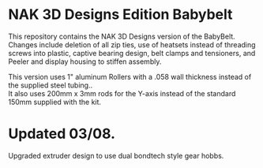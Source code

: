 # NAK 3D Designs Edition Babybelt

This repository contains the NAK 3D Designs version of the BabyBelt. 
Changes include deletion of all zip ties, use of heatsets instead of threading screws into plastic,
captive bearing design, belt clamps and tensioners, and Peeler and display housing to stiffen assembly.


This version uses 1" aluminum Rollers with a .058 wall thickness instead of the supplied steel tubing..  
It also uses 200mm x 3mm rods for the Y-axis instead of the standard 150mm supplied with the kit.

# Updated 03/08.
Upgraded extruder design to use dual bondtech style gear hobbs.

